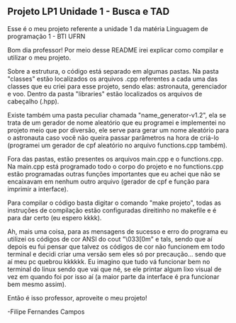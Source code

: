 ## Projeto LP1 Unidade 1 - Busca e TAD
Esse é o meu projeto referente a unidade 1 da matéria Linguagem de programação 1 - BTI UFRN

Bom dia professor! Por meio desse README irei explicar como compilar e utilizar o meu projeto.

Sobre a estrutura, o código está separado em algumas pastas. Na pasta "classes" estão localizados os arquivos .cpp referentes a cada uma das classes que eu criei para esse projeto, sendo elas: astronauta, gerenciador e voo. Dentro da pasta "libraries" estão localizados os arquivos de cabeçalho (.hpp).

Existe também uma pasta peculiar chamada "name_generator-v1.2", ela se trata de um gerador de nome aleatório que eu programei e implementei no projeto meio que por diversão, ele serve para gerar um nome aleatório para o astronauta caso você não queira passar parâmetros na hora de criá-lo (programei um gerador de cpf aleatório no arquivo functions.cpp também).

Fora das pastas, estão presentes os arquivos main.cpp e o functions.cpp. Na main.cpp está programado todo o corpo do projeto e no functions.cpp estão programadas outras funções importantes que eu achei que não se encaixavam em nenhum outro arquivo (gerador de cpf e função para imprimir a interface).

Para compilar o código basta digitar o comando "make projeto", todas as instruções de compilação estão configuradas direitinho no makefile e é para dar certo (eu espero kkkk).

Ah, mais uma coisa, para as mensagens de sucesso e erro do programa eu utilizei os códigos de cor ANSI do cout "\033[0m" e tals, sendo que aí depois eu fui pensar que talvez os códigos de cor não funcionem em todo terminal e decidi criar uma versão sem eles só por precaução... sendo que aí meu pc quebrou kkkkkk. Eu imagino que tudo vá funcionar bem no terminal do linux sendo que vai que né, se ele printar algum lixo visual de vez em quando foi por isso aí (a maior parte da interface é pra funcionar bem mesmo assim).

Então é isso professor, aproveite o meu projeto!

-Filipe Fernandes Campos
